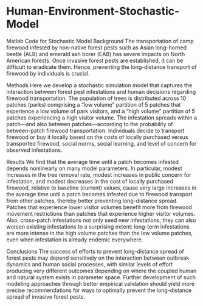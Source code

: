 # Human-Environment-Stochastic-Model
Matlab Code for Stochastic Model
Background
The transportation of camp firewood infested by non-native forest pests such as Asian long-horned beetle (ALB) and emerald ash borer (EAB) has severe impacts on North American forests. Once invasive forest pests are established, it can be difficult to eradicate them. Hence, preventing the long-distance transport of firewood by individuals is crucial.

Methods
Here we develop a stochastic simulation model that captures the interaction between forest pest infestations and human decisions regarding firewood transportation. The population of trees is distributed across 10 patches (parks) comprising a “low volume” partition of 5 patches that experience a low volume of park visitors, and a “high volume” partition of 5 patches experiencing a high visitor volume. The infestation spreads within a patch—and also between patches—according to the probability of between-patch firewood transportation. Individuals decide to transport firewood or buy it locally based on the costs of locally purchased versus transported firewood, social norms, social learning, and level of concern for observed infestations.

Results
We find that the average time until a patch becomes infested depends nonlinearly on many model parameters. In particular, modest increases in the tree removal rate, modest increases in public concern for infestation, and modest decreases in the cost of locally purchased firewood, relative to baseline (current) values, cause very large increases in the average time until a patch becomes infested due to firewood transport from other patches, thereby better preventing long-distance spread. Patches that experience lower visitor volumes benefit more from firewood movement restrictions than patches that experience higher visitor volumes. Also, cross–patch infestations not only seed new infestations, they can also worsen existing infestations to a surprising extent: long-term infestations are more intense in the high volume patches than the low volume patches, even when infestation is already endemic everywhere.

Conclusions
The success of efforts to prevent long-distance spread of forest pests may depend sensitively on the interaction between outbreak dynamics and human social processes, with similar levels of effort producing very different outcomes depending on where the coupled human and natural system exists in parameter space. Further development of such modeling approaches through better empirical validation should yield more precise recommendations for ways to optimally prevent the long-distance spread of invasive forest pests.
